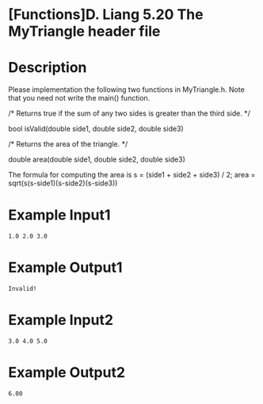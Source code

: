 # [Functions]D. Liang 5.20 The MyTriangle header file

# Description
Please implementation the following two functions in MyTriangle.h. Note that you need not write the main() function.

/* Returns true if the sum of any two sides is
 greater than the third side. */
 
bool isValid(double side1, double side2, double side3) 

/* Returns the area of the triangle. */

double area(double side1, double side2, double side3)

The formula for computing the area is
  s    = (side1 + side2 + side3) / 2;
  area = sqrt(s(s-side1)(s-side2)(s-side3)) 
	
# Example Input1
```
1.0 2.0 3.0
```
# Example Output1
```
Invalid!
```
# Example Input2
```
3.0 4.0 5.0
```
# Example Output2
```
6.00
```
